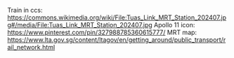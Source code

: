 Train in ccs: https://commons.wikimedia.org/wiki/File:Tuas_Link_MRT_Station_202407.jpg#/media/File:Tuas_Link_MRT_Station_202407.jpg
Apollo 11 icon: https://www.pinterest.com/pin/327988785360615777/
MRT map: https://www.lta.gov.sg/content/ltagov/en/getting_around/public_transport/rail_network.html